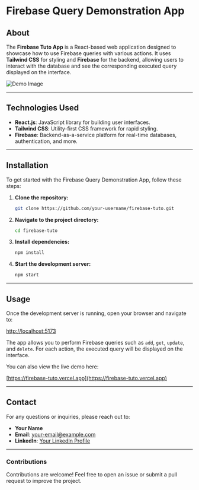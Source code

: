 # Firebase Query Demonstration App

## About

The **Firebase Tuto App** is a React-based web application designed to showcase how to use Firebase queries with various actions. It uses **Tailwind CSS** for styling and **Firebase** for the backend, allowing users to interact with the database and see the corresponding executed query displayed on the interface.

![Demo Image](https://github.com/your-username/firebase-tuto/blob/main/src/assets/demo.png)

---

## Technologies Used

- **React.js**: JavaScript library for building user interfaces.
- **Tailwind CSS**: Utility-first CSS framework for rapid styling.
- **Firebase**: Backend-as-a-service platform for real-time databases, authentication, and more.

---

## Installation

To get started with the Firebase Query Demonstration App, follow these steps:

1. **Clone the repository:**

    ```bash
    git clone https://github.com/your-username/firebase-tuto.git
    ```

2. **Navigate to the project directory:**

    ```bash
    cd firebase-tuto
    ```

3. **Install dependencies:**

    ```bash
    npm install
    ```

4. **Start the development server:**

    ```bash
    npm start
    ```

---

## Usage

Once the development server is running, open your browser and navigate to:

[http://localhost:5173](http://localhost:5173)

The app allows you to perform Firebase queries such as `add`, `get`, `update`, and `delete`. For each action, the executed query will be displayed on the interface.

You can also view the live demo here:

[https://firebase-tuto.vercel.app](https://firebase-tuto.vercel.app)

---

## Contact

For any questions or inquiries, please reach out to:

- **Your Name**
- **Email**: [your-email@example.com](mailto:your-email@example.com)
- **LinkedIn**: [Your LinkedIn Profile](https://www.linkedin.com/in/your-profile)

---

### Contributions

Contributions are welcome! Feel free to open an issue or submit a pull request to improve the project.
